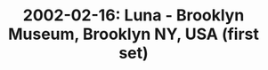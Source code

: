 ---
layout: show
title: '2002-02-16: Luna - Brooklyn Museum, Brooklyn NY, USA (first set)'
name: 2002-02-16-luna-brooklyn-museum-brooklyn-ny-usa
show-venue: 'Brooklyn Museum, Brooklyn NY, USA'
show-setlist: [
  "Egg Nog",
  "Lovedust",
  "Weird And Woozy",
  "Sideshow By The Seashore",
  "Slide",
  "Black Champagne",
  "Into The Fold",
  "Four Thousand Days",
  "Pup Tent",
  "The Slow Song",
  "23 Minutes in Brussels",
  ""
  ]
show-date: 2002-02-16
category: 2002
show-radio: 
show-lastfm: 
show-cancelled: 
performers: 
facebook-event-url: 
show-poster-url: 
show-ticket-url: 
show-venue-website: 
show-additional: 
---